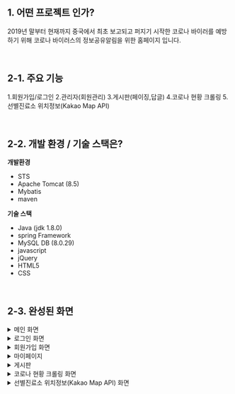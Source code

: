 ## 1. 어떤 프로젝트 인가? 
2019년 말부터 현재까지 중국에서 최초 보고되고 퍼지기 시작한 코로나 바이러를 예방하기 위해 코로나 바이러스의 정보공유알림을 위한 홈페이지 입니다.

&nbsp;

## 2-1. 주요 기능
1.회원가입/로그인
2.관리자(회원관리)
3.게시판(페이징,답글)
4.코로나 현황 크롤링
5.선별진료소 위치정보(Kakao Map API)


&nbsp;

## 2-2. 개발 환경 / 기술 스택은?
**개발환경**

- STS 
- Apache Tomcat (8.5)
- Mybatis
- maven

**기술 스택**

- Java (jdk 1.8.0)
- spring Framework 
- MySQL DB (8.0.29)
- javascript
- jQuery
- HTML5
- CSS

&nbsp;

## 2-3. 완성된 화면
<details>
  <summary>메인 화면</summary>
  <br />
  <div markdown="1">
    <image src="https://user-images.githubusercontent.com/107968231/188764856-79f5ade4-00bb-4c36-824b-9622e163e981.png" />
  </div>
</details>
<details>
  <summary>로그인 화면</summary>
  <br />
  <div markdown="1">
    <image src="https://github.com/junkahyun/KHFinalProject/blob/master/screenimage/people_check.PNG" />
  </div>
</details>
<details>
  <summary>회원가입 화면</summary>
  <br />
  <div markdown="1">
    <image src="https://github.com/junkahyun/KHFinalProject/blob/master/screenimage/reserve_check.PNG" />
  </div>
</details>
<details>
  <summary>마이페이지</summary>
  <br />
  <div markdown="1">
    <image src="https://github.com/junkahyun/KHFinalProject/blob/master/screenimage/coupon_use.PNG" />
  </div>
</details>
<details>
  <summary>게시판</summary>
  <br />
  <div markdown="1">
    <image src="https://github.com/junkahyun/KHFinalProject/blob/master/screenimage/reserve_popup.PNG" />
  </div>
</details>
<details>
  <summary>코로나 현황 크롤링 화면</summary>
  <br />
  <div markdown="1">
    <image src="https://github.com/junkahyun/KHFinalProject/blob/master/screenimage/reserve_succes.PNG" />
  </div>
</details>
<details>
  <summary>선별진료소 위치정보(Kakao Map API) 화면</summary>
  <br />
  <div markdown="1">
    <image src="https://github.com/junkahyun/KHFinalProject/blob/master/screenimage/reserve_email.PNG" />
  </div>
</details>

